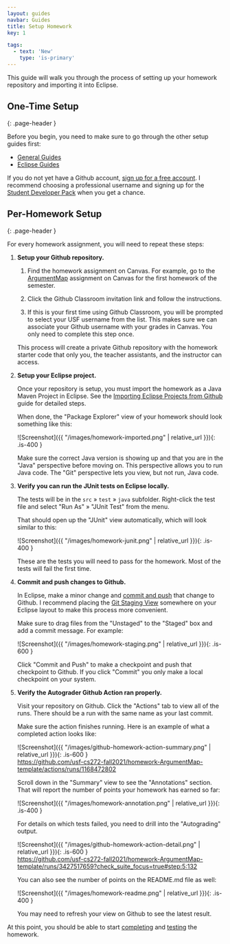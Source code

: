 ```yaml
---
layout: guides
navbar: Guides
title: Setup Homework
key: 1

tags:
  - text: 'New'
    type: 'is-primary'
---
```


This guide will walk you through the process of setting up your homework repository and importing it into Eclipse.

## One-Time Setup
{: .page-header }

Before you begin, you need to make sure to go through the other setup guides first:

  - [General Guides](/guides/general/)
  - [Eclipse Guides](/guides/eclipse/)

If you do not yet have a Github account, [sign up for a free account](https://github.com/join). I recommend choosing a professional username and signing up for the [Student Developer Pack](https://education.github.com/pack)  when you get a chance.

## Per-Homework Setup
{: .page-header }

For every homework assignment, you will need to repeat these steps:

  1. **Setup your Github repository.**

      1. Find the homework assignment on Canvas. For example, go to the [ArgumentMap](https://usfca.instructure.com/courses/1602551/assignments/7115402) assignment on Canvas for the first homework of the semester.

      1. Click the Github Classroom invitation link and follow the instructions.

      1. If this is your first time using Github Classroom, you will be prompted to select your USF username from the list. This makes sure we can associate your Github username with your grades in Canvas. You only need to complete this step once.

      This process will create a private Github repository with the homework starter code that only you, the teacher assistants, and the instructor can access.

  1. **Setup your Eclipse project.**

      Once your repository is setup, you must import the homework as a Java Maven Project in Eclipse. See the [Importing Eclipse Projects from Github](/guides/eclipse/importing-eclipse-projects-from-github.html) guide for detailed steps.

      When done, the "Package Explorer" view of your homework should look something like this:

      ![Screenshot]({{ "/images/homework-imported.png" | relative_url }}){: .is-400 }

      Make sure the correct Java version is showing up and that you are in the "Java" perspective before moving on. This perspective allows you to run Java code. The "Git" perspective lets you view, but not run, Java code.

  1. **Verify you can run the JUnit tests on Eclipse locally.**

      The tests will be in the `src` » `test` » `java` subfolder. Right-click the test file and select "Run As" » "JUnit Test" from the menu.

      That should open up the "JUnit" view automatically, which will look similar to this:

      ![Screenshot]({{ "/images/homework-junit.png" | relative_url }}){: .is-400 }

      These are the tests you will need to pass for the homework. Most of the tests will fail the first time.

  1. **Commit and push changes to Github.**

      In Eclipse, make a minor change and [commit and push](http://wiki.eclipse.org/EGit/User_Guide#Committing_Changes) that change to Github. I recommend placing the [Git Staging View](http://wiki.eclipse.org/EGit/User_Guide#Git_Staging_View) somewhere on your Eclipse layout to make this process more convenient.

      Make sure to drag files from the "Unstaged" to the "Staged" box and add a commit message. For example:

      ![Screenshot]({{ "/images/homework-staging.png" | relative_url }}){: .is-600 }

      Click "Commit and Push" to make a checkpoint and push that checkpoint to Github. If you click "Commit" you only make a local checkpoint on your system.

  1. **Verify the Autograder Github Action ran properly.**

      Visit your repository on Github. Click the "Actions" tab to view all of the runs. There should be a run with the same name as your last commit.

      Make sure the action finishes running. Here is an example of what a completed action looks like:

      ![Screenshot]({{ "/images/github-homework-action-summary.png" | relative_url }}){: .is-600 }  
      <https://github.com/usf-cs272-fall2021/homework-ArgumentMap-template/actions/runs/1168472802>

      Scroll down in the "Summary" view to see the "Annotations" section. That will report the number of points your homework has earned so far:

      ![Screenshot]({{ "/images/homework-annotation.png" | relative_url }}){: .is-400 }

      For details on which tests failed, you need to drill into the "Autograding" output.

      ![Screenshot]({{ "/images/github-homework-action-detail.png" | relative_url }}){: .is-600 }  
      <https://github.com/usf-cs272-fall2021/homework-ArgumentMap-template/runs/3427517659?check_suite_focus=true#step:5:132>

      You can also see the number of points on the README.md file as well:

      ![Screenshot]({{ "/images/homework-readme.png" | relative_url }}){: .is-400 }

      You may need to refresh your view on Github to see the latest result.

At this point, you should be able to start [completing](complete-homework.html) and [testing](test-homework.html) the homework.
